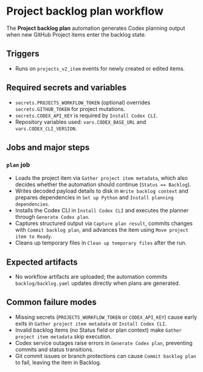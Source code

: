 # Project backlog plan workflow

The **Project backlog plan** automation generates Codex planning output when new GitHub Project items enter the backlog state.

## Triggers
- Runs on `projects_v2_item` events for newly created or edited items.

## Required secrets and variables
- `secrets.PROJECTS_WORKFLOW_TOKEN` (optional) overrides `secrets.GITHUB_TOKEN` for project mutations.
- `secrets.CODEX_API_KEY` is required by `Install Codex CLI`.
- Repository variables used: `vars.CODEX_BASE_URL` and `vars.CODEX_CLI_VERSION`.

## Jobs and major steps
### `plan` job
- Loads the project item via `Gather project item metadata`, which also decides whether the automation should continue (`Status == Backlog`).
- Writes decoded payload details to disk in `Write backlog context` and prepares dependencies in `Set up Python` and `Install planning dependencies`.
- Installs the Codex CLI in `Install Codex CLI` and executes the planner through `Generate Codex plan`.
- Captures structured output via `Capture plan result`, commits changes with `Commit backlog plan`, and advances the item using `Move project item to Ready`.
- Cleans up temporary files in `Clean up temporary files` after the run.

## Expected artifacts
- No workflow artifacts are uploaded; the automation commits `backlog/backlog.yaml` updates directly when plans are generated.

## Common failure modes
- Missing secrets (`PROJECTS_WORKFLOW_TOKEN` or `CODEX_API_KEY`) cause early exits in `Gather project item metadata` or `Install Codex CLI`.
- Invalid backlog items (no Status field or plan context) make `Gather project item metadata` skip execution.
- Codex service outages raise errors in `Generate Codex plan`, preventing commits and status transitions.
- Git commit issues or branch protections can cause `Commit backlog plan` to fail, leaving the item in Backlog.
